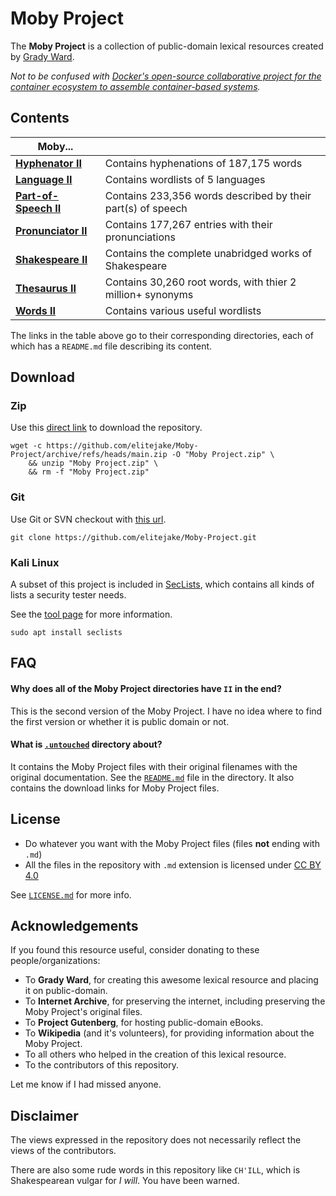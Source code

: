 # Moby Project

The **Moby Project** is a collection of public-domain lexical resources created by [Grady Ward](https://en.wikipedia.org/wiki/Grady_Ward).

*Not to be confused with [Docker's open-source collaborative project for the container ecosystem to assemble container-based systems](https://github.com/moby/moby).*

## Contents

| Moby... |  |
|--|--|
| [**Hyphenator II**](https://github.com/elitejake/Moby-Project/tree/main/Moby%20Hyphenator%20II) | Contains hyphenations of 187,175 words |
| [**Language II**](https://github.com/elitejake/Moby-Project/tree/main/Moby%20Language%20II) | Contains wordlists of 5 languages |
| [**Part-of-Speech II**](https://github.com/elitejake/Moby-Project/tree/main/Moby%20Part-of-Speech%20II) | Contains 233,356 words described by their part(s) of speech |
| [**Pronunciator II**](https://github.com/elitejake/Moby-Project/tree/main/Moby%20Pronunciator%20II) | Contains 177,267 entries with their pronunciations |
| [**Shakespeare II**](https://github.com/elitejake/Moby-Project/tree/main/Moby%20Shakespeare) | Contains the complete unabridged works of Shakespeare |
| [**Thesaurus II**](https://github.com/elitejake/Moby-Project/tree/main/Moby%20Thesaurus%20II) | Contains 30,260 root words, with thier 2 million+ synonyms |
| [**Words II**](https://github.com/elitejake/Moby-Project/tree/main/Moby%20Words%20II) | Contains various useful wordlists |

The links in the table above go to their corresponding directories, each of which has a `README.md` file describing its content.

## Download

### Zip

Use this [direct link](https://github.com/elitejake/Moby-Project/archive/refs/heads/main.zip) to download the repository.

```console
wget -c https://github.com/elitejake/Moby-Project/archive/refs/heads/main.zip -O "Moby Project.zip" \
    && unzip "Moby Project.zip" \
    && rm -f "Moby Project.zip"
```

### Git

Use Git or SVN checkout with [this url](https://github.com/elitejake/Moby-Project.git).

```console
git clone https://github.com/elitejake/Moby-Project.git
```

### Kali Linux

A subset of this project is included in [SecLists](https://github.com/danielmiessler/SecLists), which contains all kinds of lists a security tester needs.

See the [tool page](https://www.kali.org/tools/seclists/) for more information.

```console
sudo apt install seclists
```

## FAQ

#### Why does all of the Moby Project directories have `II` in the end?

This is the second version of the Moby Project. I have no idea where to find the first version or whether it is public domain or not.

#### What is [`.untouched`](https://github.com/elitejake/Moby-Project/tree/main/.untouched) directory about?

It contains the Moby Project files with their original filenames with the original documentation.
See the [`README.md`](https://github.com/elitejake/Moby-Project/blob/main/.untouched/README.md) file in the directory. It also contains the download links for Moby Project files.

## License

- Do whatever you want with the Moby Project files (files **not** ending with `.md`)
- All the files in the repository with `.md` extension is licensed under [CC BY 4.0](http://creativecommons.org/licenses/by/4.0/)

See [`LICENSE.md`](https://github.com/elitejake/Moby-Project/blob/main/LICENSE.md) for more info.

## Acknowledgements

If you found this resource useful, consider donating to these people/organizations:

- To **Grady Ward**, for creating this awesome lexical resource and placing it on public-domain.
- To **Internet Archive**, for preserving the internet, including preserving the  Moby Project's original files.
- To **Project Gutenberg**, for hosting public-domain eBooks.
- To **Wikipedia** (and it's volunteers), for providing information about the Moby Project.
- To all others who helped in the creation of this lexical resource.
- To the contributors of this repository.

Let me know if I had missed anyone.

## Disclaimer

The views expressed in the repository does not necessarily reflect the views of the contributors.

There are also some rude words in this repository like `CH'ILL`, which is Shakespearean vulgar for *I will*.  You have been warned.
